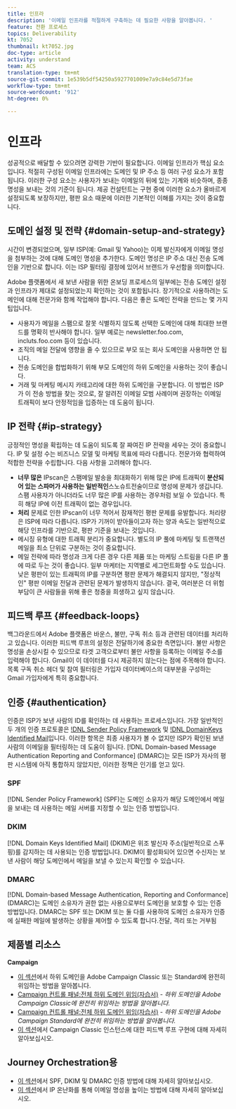 ```yaml
---
title: 인프라
description: '이메일 인프라를 적절하게 구축하는 데 필요한 사항을 알아봅니다. '
feature: 전환 프로세스
topics: Deliverability
kt: 7052
thumbnail: kt7052.jpg
doc-type: article
activity: understand
team: ACS
translation-type: tm+mt
source-git-commit: 1e539b5df54250a5927701009e7a9c84e5d73fae
workflow-type: tm+mt
source-wordcount: '912'
ht-degree: 0%

---
```



# 인프라

성공적으로 배달할 수 있으려면 강력한 기반이 필요합니다. 이메일 인프라가 핵심 요소입니다. 적절히 구성된 이메일 인프라에는 도메인 및 IP 주소 등 여러 구성 요소가 포함됩니다. 이러한 구성 요소는 사용자가 보내는 이메일의 뒤에 있는 기계와 비슷하며, 종종 명성을 보내는 것의 기준이 됩니다. 제공 컨설턴트는 구현 중에 이러한 요소가 올바르게 설정되도록 보장하지만, 평판 요소 때문에 이러한 기본적인 이해를 가지는 것이 중요합니다.

## 도메인 설정 및 전략 {#domain-setup-and-strategy}

시간이 변경되었으며, 일부 ISP(예: Gmail 및 Yahoo)는 이제 발신자에게 이메일 명성을 첨부하는 것에 대해 도메인 명성을 추가한다. 도메인 명성은 IP 주소 대신 전송 도메인을 기반으로 합니다. 이는 ISP 필터링 결정에 있어서 브랜드가 우선함을 의미합니다.

Adobe 플랫폼에서 새 보낸 사람을 위한 온보딩 프로세스의 일부에는 전송 도메인 설정과 인프라가 제대로 설정되었는지 확인하는 것이 포함됩니다. 장기적으로 사용하려는 도메인에 대해 전문가와 함께 작업해야 합니다. 다음은 좋은 도메인 전략을 만드는 몇 가지 팁입니다.

* 사용자가 메일을 스팸으로 잘못 식별하지 않도록 선택한 도메인에 대해 최대한 브랜드를 명확히 반사해야 합니다. 일부 예로는 newsletter.foo.com, incluts.foo.com 등이 있습니다.
* 조직의 메일 전달에 영향을 줄 수 있으므로 부모 또는 회사 도메인을 사용하면 안 됩니다.
* 전송 도메인을 합법화하기 위해 부모 도메인의 하위 도메인을 사용하는 것이 좋습니다.
* 거래 및 마케팅 메시지 카테고리에 대한 하위 도메인을 구분합니다. 이 방법은 ISP가 이 전송 방법을 찾는 것으로, 잘 알려진 이메일 모범 사례이며 권장하는 이메일 트래픽이 보다 안정적임을 입증하는 데 도움이 됩니다.

## IP 전략 {#ip-strategy}

긍정적인 명성을 확립하는 데 도움이 되도록 잘 짜여진 IP 전략을 세우는 것이 중요합니다. IP 및 설정 수는 비즈니스 모델 및 마케팅 목표에 따라 다릅니다. 전문가와 협력하여 적합한 전략을 수립합니다. 다음 사항을 고려해야 합니다.

* **너무 많은** IPscan은 스팸메일 발송을 최대화하기 위해 많은 IP에 트래픽이  **분산되어 있는 스파머가 사용하는 일반적인**&#x200B;스노슈트전술이므로 명성에 문제가 생깁니다. 스팸 사용자가 아니더라도 너무 많은 IP를 사용하는 경우처럼 보일 수 있습니다. 특히 해당 IP에 이전 트래픽이 없는 경우입니다.
* **처리** 문제로 인한 IPscan이 너무 적어서 잠재적인 평판 문제를 유발합니다. 처리량은 ISP에 따라 다릅니다. ISP가 기꺼이 받아들이고자 하는 양과 속도는 일반적으로 해당 인프라를 기반으로, 평판 기준을 보내는 것입니다.
* 메시징 유형에 대한 트래픽 분리가 중요합니다. 별도의 IP 풀에 마케팅 및 트랜잭션 메일을 최소 단위로 구분하는 것이 중요합니다.
* 메일 전략에 따라 명성과 크게 다른 경우 다른 제품 또는 마케팅 스트림을 다른 IP 풀에 따로 두는 것이 좋습니다. 일부 마케터는 지역별로 세그먼트화할 수도 있습니다. 낮은 평판이 있는 트래픽의 IP를 구분하면 평판 문제가 해결되지 않지만, &quot;정상적인&quot; 평판 이메일 전달과 관련된 문제가 발생하지 않습니다. 결국, 여러분은 더 위험 부담이 큰 사람들을 위해 좋은 청중을 희생하고 싶지 않습니다.

## 피드백 루프 {#feedback-loops}

백그라운드에서 Adobe 플랫폼은 바운스, 불만, 구독 취소 등과 관련된 데이터를 처리하고 있습니다. 이러한 피드백 루프의 설정은 전달하기에 중요한 측면입니다. 불만 사항은 명성을 손상시킬 수 있으므로 타겟 고객으로부터 불만 사항을 등록하는 이메일 주소를 입력해야 합니다. Gmail이 이 데이터를 다시 제공하지 않는다는 점에 주목해야 합니다. 목록 구독 취소 헤더 및 참여 필터링은 가입자 데이터베이스의 대부분을 구성하는 Gmail 가입자에게 특히 중요합니다.

## 인증 {#authentication}

인증은 ISP가 보낸 사람의 ID를 확인하는 데 사용하는 프로세스입니다. 가장 일반적인 두 개의 인증 프로토콜은 [!DNL Sender Policy Framework](SPF) 및 [!DNL DomainKeys Identified Mail](DKIM)입니다. 이러한 항목은 최종 사용자가 볼 수 없지만 ISP가 확인된 보낸 사람의 이메일을 필터링하는 데 도움이 됩니다. [!DNL Domain-based Message Authentication Reporting and Conformance] (DMARC)는 모든 ISP가 자사의 평판 시스템에 아직 통합하지 않았지만, 이러한 정책은 인기를 얻고 있다.

### SPF

[!DNL Sender Policy Framework] (SPF)는 도메인 소유자가 해당 도메인에서 메일을 보내는 데 사용하는 메일 서버를 지정할 수 있는 인증 방법입니다.

### DKIM

[!DNL Domain Keys Identified Mail] (DKIM)은 위조 발신자 주소(일반적으로 스푸핑)를 감지하는 데 사용되는 인증 방법입니다. DKIM이 활성화되어 있으면 수신자는 보낸 사람이 해당 도메인에서 메일을 보낼 수 있는지 확인할 수 있습니다.

### DMARC

[!DNL Domain-based Message Authentication, Reporting and Conformance] (DMARC)는 도메인 소유자가 권한 없는 사용으로부터 도메인을 보호할 수 있는 인증 방법입니다. DMARC는 SPF 또는 DKIM 또는 둘 다를 사용하여 도메인 소유자가 인증에 실패한 메일에 발생하는 상황을 제어할 수 있도록 합니다.전달, 격리 또는 거부됨

## 제품별 리소스

**Campaign**

* [이 섹션](/help/additional-resources/ac-domain-name-setup.md)에서 하위 도메인을 Adobe Campaign Classic 또는 Standard에 완전히 위임하는 방법을 알아봅니다.
* [Campaign 컨트롤 패널:전체 하위 도메인 위임(자습서)](https://experienceleague.corp.adobe.com/docs/campaign-classic-learn/control-panel/subdomains-and-certificates/subdomain-delegation.html) -  *하위 도메인을 Adobe Campaign Classic에 완전히 위임하는 방법을 알아봅니다.*
* [Campaign 컨트롤 패널:전체 하위 도메인 위임(자습서)](https://experienceleague.corp.adobe.com/docs/campaign-standard-learn/control-panel/subdomains-and-certificates/subdomain-delegation.html) -  *하위 도메인을 Adobe Campaign Standard에 완전히 위임하는 방법을 알아봅니다.*
* [이 섹션](/help/additional-resources/acc-technical-recommendations.md#feedback-loop-acc)에서 Campaign Classic 인스턴스에 대한 피드백 루프 구현에 대해 자세히 알아보십시오.

## Journey Orchestration용

* [이 섹션](/help/additional-resources/authentication.md)에서 SPF, DKIM 및 DMARC 인증 방법에 대해 자세히 알아보십시오.
* [이 섹션](/help/additional-resources/increase-reputation-with-ip-warming.md)에서 IP 온난화를 통해 이메일 명성을 높이는 방법에 대해 자세히 알아보십시오.
